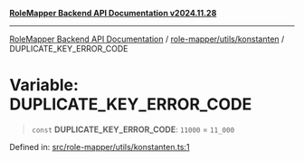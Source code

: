 [**RoleMapper Backend API Documentation v2024.11.28**](../../../../README.md)

***

[RoleMapper Backend API Documentation](../../../../modules.md) / [role-mapper/utils/konstanten](../README.md) / DUPLICATE\_KEY\_ERROR\_CODE

# Variable: DUPLICATE\_KEY\_ERROR\_CODE

> `const` **DUPLICATE\_KEY\_ERROR\_CODE**: `11000` = `11_000`

Defined in: [src/role-mapper/utils/konstanten.ts:1](https://github.com/FlowCraft-AG/RoleMapper/blob/c56690d4fd1bda4e01111a8d104f8e1bd628a5f5/backend/src/role-mapper/utils/konstanten.ts#L1)
